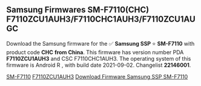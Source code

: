 <h2>Samsung Firmwares SM-F7110(CHC) F7110ZCU1AUH3/F7110CHC1AUH3/F7110ZCU1AUGC</h2>
Download the Samsung firmware for the ✅ <strong>Samsung SSP </strong> ⭐ <strong>SM-F7110</strong> with product code <strong>CHC</strong> <strong> from China</strong>. This firmware has version number PDA <strong>F7110ZCU1AUH3</strong> and CSC F7110CHC1AUH3. The operating system of this firmware is Android R , with build date 2021-09-02. Changelist <strong>22146001</strong>.


[SM-F7110](https://samfirm.shop/samsung/model/SM-F7110)
[F7110ZCU1AUH3](https://samfirm.shop/samsung/pda/F7110ZCU1AUH3)
[Download Firmware Samsung SSP SM-F7110](https://samfirm.shop/samsung/firmware/453641)
